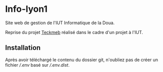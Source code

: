 # Info-lyon1
Site web de gestion de l'IUT Informatique de la Doua.

Reprise du projet [Teckmeb](https://github.com/xontik/info-lyon1) réalisé dans le cadre d'un projet à l'IUT.

## Installation
Après avoir téléchargé le contenu du dossier git, n'oubliez pas de créer un fichier _/.env_ basé sur _/.env.dist_.
